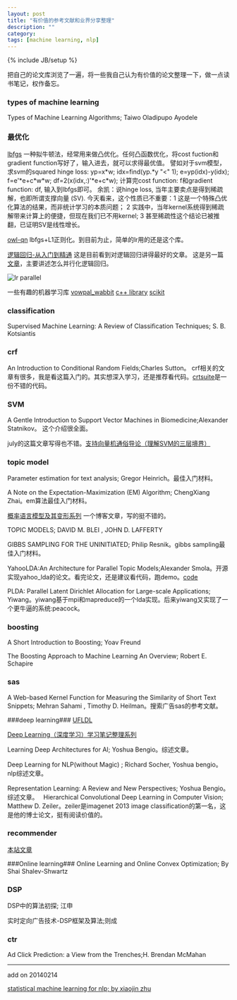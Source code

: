 ```yaml
---
layout: post
title: "有价值的参考文献和业界分享整理"
description: ""
category: 
tags: [machine learning, nlp]
---
```

{% include JB/setup %}

把自己的论文库浏览了一遍，将一些我自己认为有价值的论文整理一下，做一点读书笔记，权作备忘。

### types of machine learning ###
Types of Machine Learning Algorithms; Taiwo Oladipupo Ayodele


### 最优化 ###
[lbfgs](http://www.chokkan.org/software/liblbfgs/)
一种拟牛顿法，经常用来做凸优化。任何凸函数优化，将cost fuction和gradient function写好了，输入进去，就可以求得最优值。
譬如对于svm模型，求svm的squared hinge loss:
 	yp=x\*w; idx=find(yp.\*y "<" 1); e=yp(idx)-y(idx); f=e'\*e+c\*w\*w; df=2(x(idx,:)'\*e+c\*w);
计算完cost function: f和gradient function: df, 输入到lbfgs即可。
余凯：说hinge loss, 当年主要卖点是得到稀疏解，也即所谓支撑向量 (SV). 今天看来，这个性质已不重要：1 这是一个特殊凸优化算法的结果，而非统计学习的本质问题； 2 实践中，当年kernel系统得到稀疏解带来计算上的便捷，但现在我们已不用kernel; 3 甚至稀疏性这个结论已被推翻，已证明SV是线性增长。

[owl-qn](http://research.microsoft.com/en-us/downloads/b1eb1016-1738-4bd5-83a9-370c9d498a03/)  lbfgs+L1正则化。到目前为止，简单的lr用的还是这个库。

[逻辑回归-从入门到精通](https://github.com/zzbased/zzbased.github.com/blob/master/_posts/doc/LR逻辑回归-从入门到精通.pdf)  这是目前看到对逻辑回归讲得最好的文章。
这是另一篇[文章](http://www.csdn.net/article/2014-02-13/2818400-2014-02-13)，主要讲述怎么并行化逻辑回归。

![lr parallel](https://raw.github.com/zzbased/zzbased.github.com/master/_posts/images/lr_parallel.png)

一些有趣的机器学习库 [vowpal_wabbit](https://github.com/JohnLangford/vowpal_wabbit/wiki)  [c++ library](http://blog.sina.com.cn/s/blog_569d6df801014x4x.html#bsh-24-170411859)  [scikit](http://scikit-learn.org/stable/)

### classification ###
Supervised Machine Learning: A Review of Classification Techniques; S. B. Kotsiantis 

### crf ###
An Introduction to Conditional Random Fields;Charles Sutton。 crf相关的文章有很多，我是看这篇入门的。其实想深入学习，还是推荐看代码。[crtsuite](http://www.chokkan.org/software/crfsuite/)是一份不错的代码。

### SVM ###
A Gentle Introduction to Support Vector Machines in Biomedicine;Alexander Statnikov。 这个介绍很全面。

july的这篇文章写得也不错。[支持向量机通俗导论（理解SVM的三层境界）](http://blog.csdn.net/v_july_v/article/details/7624837)


### topic model ###
Parameter estimation for text analysis; Gregor Heinrich。最佳入门材料。

A Note on the Expectation-Maximization (EM) Algorithm; ChengXiang Zhai。em算法最佳入门材料。

[概率语言模型及其变形系列](http://blog.csdn.net/yangliuy/article/details/8330640)  一个博客文章，写的挺不错的。

TOPIC MODELS;  DAVID M. BLEI , JOHN D. LAFFERTY

GIBBS SAMPLING FOR THE UNINITIATED; Philip Resnik。gibbs sampling最佳入门材料。

YahooLDA:An Architecture for Parallel Topic Models;Alexander Smola。开源实现yahoo_lda的论文。看完论文，还是建议看代码，跑demo。[code](https://github.com/sudar/Yahoo_LDA)

PLDA: Parallel Latent Dirichlet Allocation for Large-scale Applications; Yiwang。yiwang基于mpi和mapreduce的一个lda实现。后来yiwang又实现了一个更牛逼的系统:peacock。

### boosting ###
A Short Introduction to Boosting; Yoav Freund

The Boosting Approach to Machine Learning An Overview; Robert E. Schapire

### sas ###
A Web-based Kernel Function for Measuring the Similarity
of Short Text Snippets; Mehran Sahami , Timothy D. Heilman。搜索广告sas的参考文献。


###deep learning###
[UFLDL](http://ufldl.stanford.edu/wiki/index.php/UFLDL%E6%95%99%E7%A8%8B)

[Deep Learning（深度学习）学习笔记整理系列](http://blog.csdn.net/zouxy09/article/details/8775360)

Learning Deep Architectures for AI; Yoshua Bengio。综述文章。

Deep Learning for NLP(without Magic)	; Richard Socher, Yoshua bengio。nlp综述文章。

Representation Learning: A Review and New Perspectives; Yoshua Bengio。综述文章。
  
Hierarchical Convolutional Deep Learning in Computer Vision; Matthew D. Zeiler。zeiler是imagenet 2013 image classification的第一名，这是他的博士论文，挺有阅读价值的。

### recommender ###
[本站文章](http://zzbased.github.io/2015/01/03/recommendation_algorithms/)

###Online learning###
Online Learning and Online Convex Optimization; By Shai Shalev-Shwartz


### DSP ###
DSP中的算法初探; 江申

实时定向广告技术-DSP框架及算法;则成

### ctr ###
Ad Click Prediction: a View from the Trenches;H. Brendan McMahan


---

add on 20140214

[statistical machine learning for nlp; by xiaojin zhu](http://pages.cs.wisc.edu/~jerryzhu/pub/ZhuCCFADL46.pdf)

